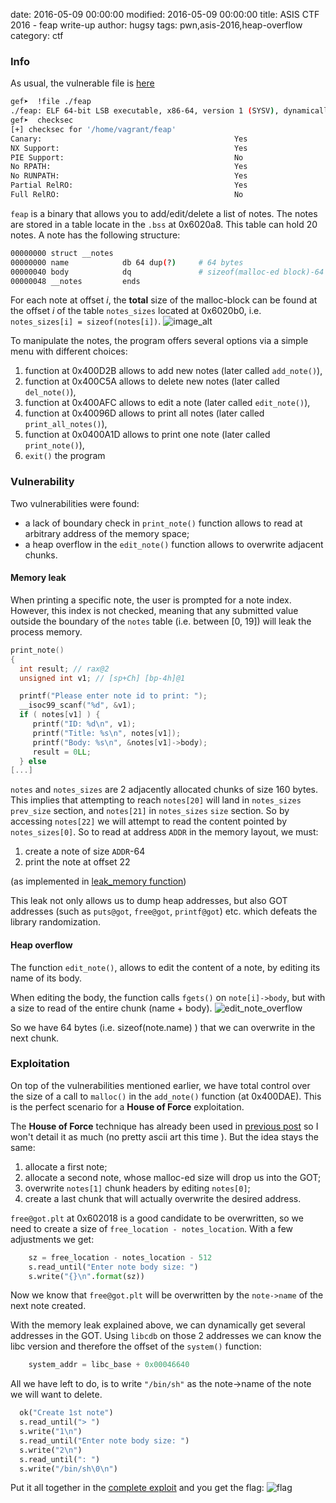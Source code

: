 date: 2016-05-09 00:00:00
modified: 2016-05-09 00:00:00
title: ASIS CTF 2016 - feap write-up
author: hugsy
tags: pwn,asis-2016,heap-overflow
category: ctf

### Info ###

As usual, the vulnerable file is [here](https://mega.nz/#!kNQl3T7Q!_CvMsWhagy3N95aGn9gfA_TouTk6VaFPXavgDme-sX8)

```bash
gef➤  !file ./feap
./feap: ELF 64-bit LSB executable, x86-64, version 1 (SYSV), dynamically linked, interpreter /lib64/ld-linux-x86-64.so.2, for GNU/Linux 2.6.24, BuildID[sha1]=67b9e845e43f9d9b32307836545c649d0390c822, stripped
gef➤  checksec
[+] checksec for '/home/vagrant/feap'
Canary:                                           Yes
NX Support:                                       Yes
PIE Support:                                      No
No RPATH:                                         Yes
No RUNPATH:                                       Yes
Partial RelRO:                                    Yes
Full RelRO:                                       No
```

`feap` is a binary that allows you to add/edit/delete a list of notes. The
notes are stored in a table locate in the `.bss` at 0x6020a8. This table can
hold 20 notes. A note has the following structure:
```bash
00000000 struct __notes
00000000 name            db 64 dup(?)     # 64 bytes
00000040 body            dq               # sizeof(malloc-ed block)-64
00000048 __notes         ends
```

For each note at offset *i*, the **total** size of the malloc-block can be found
at the offset *i* of the table `notes_sizes` located at 0x6020b0,
i.e. `notes_sizes[i] = sizeof(notes[i])`.
![image_alt](https://i.imgur.com/AhFMZH6.png)


To manipulate the notes, the program offers several options via a simple menu with
different choices:

1. function at 0x400D2B allows to add new notes (later called `add_note()`),
1. function at 0x400C5A allows to delete new notes (later called `del_note()`),
1. function at 0x400AFC allows to edit a note (later called `edit_note()`),
1. function at 0x40096D allows to print all notes (later called `print_all_notes()`),
1. function at 0x0400A1D allows to print one note (later called `print_note()`),
1. `exit()` the program

### Vulnerability

Two vulnerabilities were found:

- a lack of boundary check in `print_note()` function allows to read at
  arbitrary address of the memory space;
- a heap overflow in the `edit_note()` function allows to overwrite adjacent
  chunks.


#### Memory leak

When printing a specific note, the user is prompted for a note index. However,
this index is not checked, meaning that any submitted value outside the boundary
of the `notes` table (i.e. between [0, 19]) will leak the process memory.

```c
print_note()
{
  int result; // rax@2
  unsigned int v1; // [sp+Ch] [bp-4h]@1

  printf("Please enter note id to print: ");
  __isoc99_scanf("%d", &v1);
  if ( notes[v1] ) {
     printf("ID: %d\n", v1);
     printf("Title: %s\n", notes[v1]);
     printf("Body: %s\n", &notes[v1]->body);
     result = 0LL;
  } else
[...]
```

`notes` and `notes_sizes` are 2 adjacently allocated chunks of size 160
bytes. This implies that attempting to reach `notes[20]` will land in
`notes_sizes` `prev_size` section, and `notes[21]` in `notes_sizes` `size`
section. So by accessing `notes[22]` we will attempt to read the content pointed
by `notes_sizes[0]`.
So to read at address `ADDR` in the memory layout, we must:

1. create a note of size `ADDR`-64
1. print the note at offset 22

(as implemented in
[leak_memory function](https://gist.github.com/hugsy/de228ac01bae2125481cae00790a3a88#file-gef-exploit-py-L77))

This leak not only allows us to dump heap addresses, but also GOT addresses
(such as `puts@got`, `free@got`, `printf@got`) etc. which defeats the library
randomization.


#### Heap overflow

The function `edit_note()`, allows to edit the
content of a note, by editing its name of its body.

When editing the body, the function calls `fgets()` on `note[i]->body`, but with
a size to read of the entire chunk (name + body).
![edit_note_overflow](https://i.imgur.com/3ywKzd7.png)

So we have 64 bytes (i.e. sizeof(note.name) ) that we can overwrite in the next chunk.


### Exploitation

On top of the vulnerabilities mentioned earlier, we have total control over the
size of a call to `malloc()` in the
`add_note()` function (at 0x400DAE). This is the perfect scenario for a **House
of Force** exploitation.

The **House of Force** technique has already been used in
[previous post](/posts/2016/03/21/bctf-16-ruin.html) so I
won't detail it as much (no pretty ascii art this time ). But the idea stays the
same:

1. allocate a first note;
1. allocate a second note, whose malloc-ed size will drop us into the GOT;
1. overwrite `notes[1]` chunk headers by editing `notes[0]`;
1. create a last chunk that will actually overwrite the desired address.

`free@got.plt` at 0x602018 is a good candidate to be overwritten, so we need to
create a size of `free_location - notes_location`. With a few adjustments we
get:

```python
    sz = free_location - notes_location - 512
    s.read_until("Enter note body size: ")
    s.write("{}\n".format(sz))
```

Now we know that `free@got.plt` will be overwritten by the `note->name` of the
next note created.

With the memory leak explained above, we can dynamically get several addresses
in the GOT. Using `libcdb` on those 2 addresses we can know the
libc version and therefore the offset of the `system()` function:

```python
    system_addr = libc_base + 0x00046640
```

All we have left to do, is to write `"/bin/sh"` as the note->name of the note we
will want to delete.

```python
  ok("Create 1st note")
  s.read_until("> ")
  s.write("1\n")
  s.read_until("Enter note body size: ")
  s.write("2\n")
  s.read_until(": ")
  s.write("/bin/sh\0\n")
```

Put it all together in the
[complete exploit](https://gist.github.com/hugsy/de228ac01bae2125481cae00790a3a88)
and you get the flag:
![flag](https://i.imgur.com/t2wYPsl.png)
